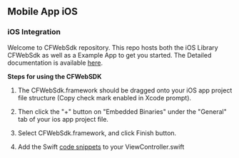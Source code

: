 ## Mobile App iOS
### iOS Integration

Welcome to CFWebSdk repository. This repo hosts both the iOS Library CFWebSdk as well as a Example App to get you started.
The Detailed documentation is available [here](https://docs.cashfree.com/docs/ios/guide/).

<b> Steps for using the CFWebSDK </b>

1.  The CFWebSdk.framework should be dragged onto your iOS app project file structure (Copy check mark enabled in Xcode prompt).

2.  Then click the "+" button on "Embedded Binaries" under the "General" tab of your ios app project file.

3.  Select CFWebSdk.framework, and click Finish button.

4.  Add the Swift [code snippets](https://docs.cashfree.com/docs/ios/guide/) to your ViewController.swift
